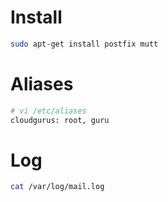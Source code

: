 # Install

```bash
sudo apt-get install postfix mutt
```

# Aliases

```bash
# vi /etc/aliases
cloudgurus: root, guru
```

# Log

```bash
cat /var/log/mail.log
```
